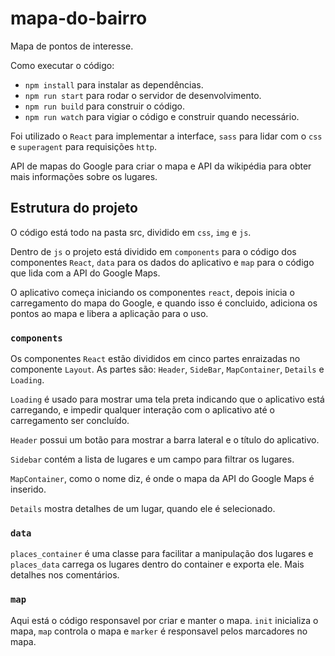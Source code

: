 # mapa-do-bairro
Mapa de pontos de interesse.

Como executar o código:
* `npm install` para instalar as dependências.
* `npm run start` para rodar o servidor de desenvolvimento.
* `npm run build` para construir o código.
* `npm run watch` para vigiar o código e construir quando necessário.

Foi utilizado o `React` para implementar a interface, `sass` para
lidar com o `css` e `superagent` para requisições `http`.

API de mapas do Google para criar o mapa e API da wikipédia para
obter mais informações sobre os lugares.

## Estrutura do projeto

O código está todo na pasta src, dividido em `css`, `img` e `js`.

Dentro de `js` o projeto está dividido em `components` para o código
dos componentes `React`, `data` para os dados do aplicativo e `map`
para o código que lida com a API do Google Maps.

O aplicativo começa iniciando os componentes `react`, depois inicia
o carregamento do mapa do Google, e quando isso é concluido,
adiciona os pontos ao mapa e libera a aplicação para o uso.

### `components`
Os componentes `React` estão divididos em cinco partes enraizadas no
componente `Layout`. As partes são: `Header`, `SideBar`, `MapContainer`,
`Details` e `Loading`.

`Loading` é usado para mostrar uma tela preta indicando que o aplicativo
está carregando, e impedir qualquer interação com o aplicativo até
o carregamento ser concluído.

`Header` possui um botão para mostrar a barra lateral e o título do
aplicativo.

`Sidebar` contém a lista de lugares e um campo para filtrar os lugares.

`MapContainer`, como o nome diz, é onde o mapa da API do Google Maps
é inserido.

`Details` mostra detalhes de um lugar, quando ele é selecionado.

### `data`

`places_container` é uma classe para facilitar a manipulação dos
lugares e `places_data` carrega os lugares dentro do container e
exporta ele. Mais detalhes nos comentários.

### `map`

Aqui está o código responsavel por criar e manter o mapa.
`init` inicializa o mapa, `map` controla o mapa e `marker` é
responsavel pelos marcadores no mapa.
